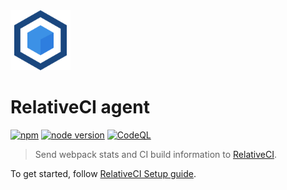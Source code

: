 <a href="https://relative-ci.com">
<img alt="RelativeCI" src="https://raw.githubusercontent.com/relative-ci/agent/master/assets/relative-ci--logo.svg?sanitize=true" width="96" />
</a>

# RelativeCI agent

[![npm](https://img.shields.io/npm/v/@relative-ci/agent.svg)](https://www.npmjs.com/package/@relative-ci/agent)
[![node version](https://img.shields.io/node/v/@relative-ci/agent.svg)](https://www.npmjs.com/package/@relative-ci/agent)
[![CodeQL](https://github.com/relative-ci/agent/actions/workflows/codeql.yml/badge.svg)](https://github.com/relative-ci/agent/actions/workflows/codeql.yml)

> Send webpack stats and CI build information to [RelativeCI](https://relative-ci.com?utm_source=github-agent).

To get started, follow [RelativeCI Setup guide](https://relative-ci.com/documentation/setup?utm_source=github-agent).
